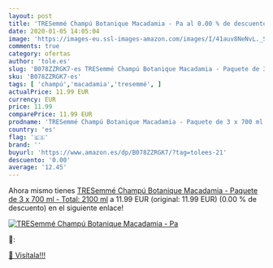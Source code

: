 ```yaml
---
layout: post
title: 'TRESemmé Champú Botanique Macadamia - Pa al 0.00 % de descuento'
date: 2020-01-05 14:05:04
image: 'https://images-eu.ssl-images-amazon.com/images/I/41auv8NeNvL._SL400_.jpg'
comments: true
category: ofertas
author: 'tole.es'
slug: 'B078ZZRGK7-es TRESemmé Champú Botanique Macadamia - Paquete de 3 x 700...'
sku: 'B078ZZRGK7-es'
tags: [ 'champú','macadamia','tresemmé', ]
actualPrice: 11.99 EUR
currency: EUR
price: 11.99
comparePrice: 11.99 EUR
prodname: 'TRESemmé Champú Botanique Macadamia - Paquete de 3 x 700 ml - Total: 2100 ml'
country: 'es'
flag: '🇪🇸'
brand: ''
buyurl: 'https://www.amazon.es/dp/B078ZZRGK7/?tag=tolees-21'
descuento: '0.00'
average: '12.45'
---
```


Ahora mismo tienes [TRESemmé Champú Botanique Macadamia - Paquete de 3 x 700 ml - Total: 2100 ml](https://www.amazon.es/dp/B078ZZRGK7/?tag=tolees-21) a 11.99 EUR (original: 11.99 EUR) (0.00 %  de descuento) en el siguiente enlace!

[![TRESemmé Champú Botanique Macadamia - Pa](https://images-eu.ssl-images-amazon.com/images/I/41auv8NeNvL._SL400_.jpg)](https://www.amazon.es/dp/B078ZZRGK7/?tag=tolees-21)

🔎:


[🛒 Visítala!!!](https://www.amazon.es/dp/B078ZZRGK7/?tag=tolees-21)
